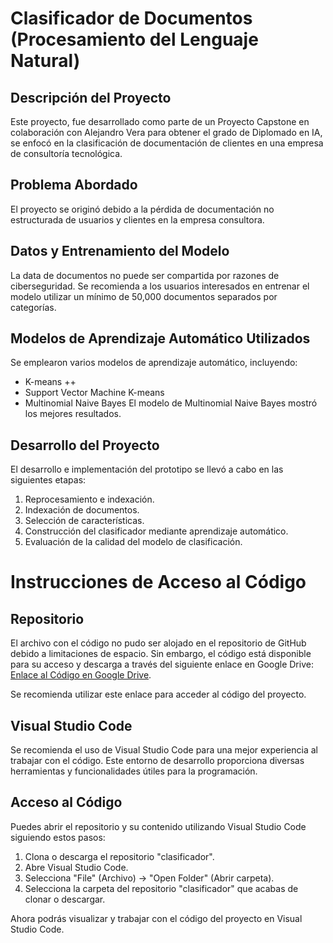 # Clasificador de Documentos (Procesamiento del Lenguaje Natural)

## Descripción del Proyecto
Este proyecto, fue desarrollado como parte de un Proyecto Capstone en colaboración con Alejandro Vera para obtener el grado de Diplomado en IA, se enfocó en la clasificación de documentación de clientes en una empresa de consultoría tecnológica.

## Problema Abordado
El proyecto se originó debido a la pérdida de documentación no estructurada de usuarios y clientes en la empresa consultora.

## Datos y Entrenamiento del Modelo
La data de documentos no puede ser compartida por razones de ciberseguridad. Se recomienda a los usuarios interesados en entrenar el modelo utilizar un mínimo de 50,000 documentos separados por categorías. 

## Modelos de Aprendizaje Automático Utilizados
Se emplearon varios modelos de aprendizaje automático, incluyendo:
- K-means ++
- Support Vector Machine K-means
- Multinomial Naive Bayes
El modelo de Multinomial Naive Bayes mostró los mejores resultados.

## Desarrollo del Proyecto
El desarrollo e implementación del prototipo se llevó a cabo en las siguientes etapas:
1. Reprocesamiento e indexación.
2. Indexación de documentos.
3. Selección de características.
4. Construcción del clasificador mediante aprendizaje automático.
5. Evaluación de la calidad del modelo de clasificación.

# Instrucciones de Acceso al Código

## Repositorio
El archivo con el código no pudo ser alojado en el repositorio de GitHub debido a limitaciones de espacio. Sin embargo, el código está disponible para su acceso y descarga a través del siguiente enlace en Google Drive: [Enlace al Código en Google Drive](https://drive.google.com/drive/folders/1AeVCKgpDLWBkXCFhgJuNl5btixgOHKZA?usp=sharing).

Se recomienda utilizar este enlace para acceder al código del proyecto.

## Visual Studio Code
Se recomienda el uso de Visual Studio Code para una mejor experiencia al trabajar con el código. Este entorno de desarrollo proporciona diversas herramientas y funcionalidades útiles para la programación.

## Acceso al Código
Puedes abrir el repositorio y su contenido utilizando Visual Studio Code siguiendo estos pasos:
1. Clona o descarga el repositorio "clasificador".
2. Abre Visual Studio Code.
3. Selecciona "File" (Archivo) -> "Open Folder" (Abrir carpeta).
4. Selecciona la carpeta del repositorio "clasificador" que acabas de clonar o descargar.

Ahora podrás visualizar y trabajar con el código del proyecto en Visual Studio Code.

